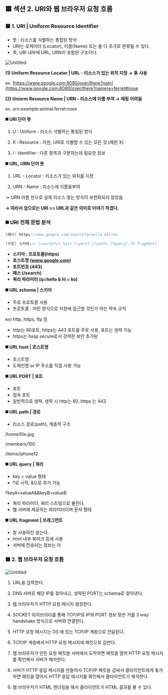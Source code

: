 ## **🟦 섹션 2. URI와 웹 브라우저 요청 흐름**

### **⬛ 1. URI | Uniform Resource Identifier**

- 뜻 : 리소스를 식별하는 통합된 방삭
- URI는 로케이터 (Locator), 이름(Name) 또는 둘 다 추가로 분류될 수 있다.
- 즉, URI 내부에 URL, URN이 포함된 구조이다.

![Untitled](https://prod-files-secure.s3.us-west-2.amazonaws.com/e2aaace0-24ef-4ae8-bed4-d8cb2e34acd9/1baac22a-702a-449c-9bdc-26d8b66b869f/Untitled.png)

**(1) Uniform Resource Locator | URL - 리소스가 있는 위치 지정 → 多 사용**

ex. [https://www.google.com:8080/over/there?nam](https://www.google.com:8080/over/there?name)e=ferret#nose

**(2) Uniorm Resource Name | URN - 리소스에 이름 부여 → 매핑 어려움**

ex. urn:example:animal:ferret:nose 

**◼️ URI 단어 뜻** 

1) U : Uniform : 리소스 식별하는 통일된 방식

2) R : Resource : 자원, URI로 식별할 수 있는 모든 것 (제한 X)

3) I : Identifier : 다른 항목과 구분하는데 필요한 정보

**◼️ URL, URN 단어 뜻**

1) URL - Locator : 리소스가 있는 위치를 지정

2) URN - Name : 리소스에 이름을부여 

→ URN 이름 만으로 실제 리소스 찾는 방식이 보편화되지 않았음

**→ 따라서 앞으로는 URI == URL과 같은 의미로 이야기 하겠다.**

### **◼️ URI 전체 문법 분석**

```java
[예시] https://www.google.com/search?q=hello &hl=ko

[구조] 스키마:// [userInfo] host [:port] [/path] [?query] [# fragment]
```

- **스키마 : 프로토콜(https)**
- **호스트명 (www.google.com)**
- **포트번호 (443)**
- **패스 (/search)**
- **쿼리 파라미터 (q=hello & hl = ko)**

**◼️ URL schema | 스키마**

- 주로 프로토콜 사용
- 프로토콜 : 어떤 방식으로 자원에 접근할 것인가 하는 약속 규칙

ex) http, https, ftp 등

- http는 80포트, https는 443 포트를 주로 사용, 포트는 생략 가능
- https는 hssp secure로서 강력한 보안 추가된

**◼️ URL host | 호스트명**

- 호스트명
- 도메인명 or IP 주소를 직접 사용 가능

**◼️ URL PORT | 포트**

- 포트
- 접속 포트
- 일반적으로 생략, 생략 시 http는 80, https 는 443

**◼️ URL path | 경로**

- 리소스 경로(path), 계층적 구조

 /home/file.jpg

/members/100

/items/iphone12

**◼️ URL query | 쿼리**

- key = value 형태
- ?로 시작, &으로 추가 가능

?keyA=valueA&&keyB=valueB

- 쿼리 파라미터, 쿼리 스트링으로 불린다.
- 웹 서버에 제공하는 파라미터이며 문자 형태

**◼️ URL fragment | 프래그먼트**

- 잘 사용하진 않는다.
- html 내부 북마크 등에 사용
- 서버에 전송되는 정보는 아

### **⬛ 2. 웹 브라우저 요청 흐름**

![Untitled](https://prod-files-secure.s3.us-west-2.amazonaws.com/e2aaace0-24ef-4ae8-bed4-d8cb2e34acd9/6ffc312c-7f55-40f8-a64f-6ab175c50c27/Untitled.png)

1) URL을 입력한다.

2) DNS 서버로 해당 IP를 찾아내고, 생략된 PORT는 schema로 찾아낸다.

3) 웹 브라우저가 HTTP 요청 메시지 생성한다.

4) SOCKET 라이브러리를 통해 TCP/IP로 IP와 PORT 정보 찾은 거를 3 way handshake 방식으로 서버와 연결한다.

5) HTTP 요청 메시지는 OS 에 있는 TCP/IP 계층으로 전달된다.

6) TCP/IP 계층에서 HTTP 요청 메시지에 패킷으로 감싼다.

7) 웹 브라우저가 만든 요청 패킷을 서버에서 도착하면 패킷을 열어 HTTP 요청 메시지를 확인해서 서버가 해석한다.

8) 서버가 HTTP 응답 메시지를 만들어서 TCP/IP 패킷을 감싸서 클라이언트에게 돛가하면 패킷을 열어서 HTTP 응답 메시지를 확인해서 클라이언트가 해석한다.

9) 웹 브라우저가 HTML 렌더링을 해서 클라이언트가 HTML 결과를 볼 수 있다.